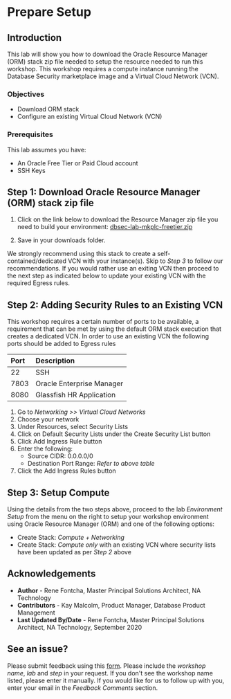 # Prepare Setup

## Introduction
This lab will show you how to download the Oracle Resource Manager (ORM) stack zip file needed to setup the resource needed to run this workshop. This workshop requires a compute instance running the Database Security marketplace image and a Virtual Cloud Network (VCN).

### Objectives
-   Download ORM stack
-   Configure an existing Virtual Cloud Network (VCN)

### Prerequisites
This lab assumes you have:
- An Oracle Free Tier or Paid Cloud account
- SSH Keys

## **Step 1**: Download Oracle Resource Manager (ORM) stack zip file
1.  Click on the link below to download the Resource Manager zip file you need to build your environment: [dbsec-lab-mkplc-freetier.zip](https://objectstorage.us-ashburn-1.oraclecloud.com/p/s3vHAmu3qehcDwtf05Ird7vDadEl3qquxXsGqDn-fG2C4xl2A8F_JOxIefNKZ7ER/n/orasenatdpltsecitom02/b/workshop-labs-files/o/dbsec-lab-mkplc-freetier.zip)

2.  Save in your downloads folder.

We strongly recommend using this stack to create a self-contained/dedicated VCN with your instance(s). Skip to *Step 3* to follow our recommendations. If you would rather use an exiting VCN then proceed to the next step as indicated below to update your existing VCN with the required Egress rules.

## **Step 2**: Adding Security Rules to an Existing VCN   
This workshop requires a certain number of ports to be available, a requirement that can be met by using the default ORM stack execution that creates a dedicated VCN. In order to use an existing VCN the following ports should be added to Egress rules

| Port           |Description                            |
| :------------- | :------------------------------------ |
| 22             | SSH                                   |
| 7803           | Oracle Enterprise Manager             |
| 8080           | Glassfish HR Application              |

1.  Go to *Networking >> Virtual Cloud Networks*
2.  Choose your network
3.  Under Resources, select Security Lists
4.  Click on Default Security Lists under the Create Security List button
5.  Click Add Ingress Rule button
6.  Enter the following:  
    - Source CIDR: 0.0.0.0/0
    - Destination Port Range: *Refer to above table*
7.  Click the Add Ingress Rules button

## **Step 3**: Setup Compute   
Using the details from the two steps above, proceed to the lab *Environment Setup* from the menu on the right to setup your workshop environment using Oracle Resource Manager (ORM) and one of the following options:
  -  Create Stack:  *Compute + Networking*
  -  Create Stack:  *Compute only* with an existing VCN where security lists have been updated as per *Step 2* above

## Acknowledgements

* **Author** - Rene Fontcha, Master Principal Solutions Architect, NA Technology
* **Contributors** - Kay Malcolm, Product Manager, Database Product Management
* **Last Updated By/Date** - Rene Fontcha, Master Principal Solutions Architect, NA Technology, September 2020

## See an issue?
Please submit feedback using this [form](https://apexapps.oracle.com/pls/apex/f?p=133:1:::::P1_FEEDBACK:1). Please include the *workshop name*, *lab* and *step* in your request.  If you don't see the workshop name listed, please enter it manually. If you would like for us to follow up with you, enter your email in the *Feedback Comments* section.
